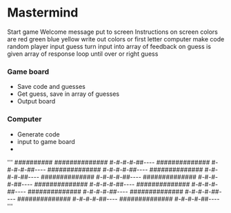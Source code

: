 Mastermind
==========

Start game
Welcome message put to screen
Instructions on screen
	colors are red green blue yellow
	write out colors or first letter
computer make code
	random 
player input guess
	turn input into array of 
feedback on guess is given
	array of response
loop until over or right guess

### Game board 
- Save code and guesses
- Get guess, save in array of guesses
- Output board

### Computer
- Generate code
- input to game board
- 

'''
#*#*#*#*######
##############
#-#-#-#-##----
##############
#-#-#-#-##----
##############
#-#-#-#-##----
##############
#-#-#-#-##----
##############
#-#-#-#-##----
##############
#-#-#-#-##----
##############
#-#-#-#-##----
##############
#-#-#-#-##----
##############
#-#-#-#-##----
##############
#-#-#-#-##----
##############
#-#-#-#-##----
##############
#-#-#-#-##----
'''
